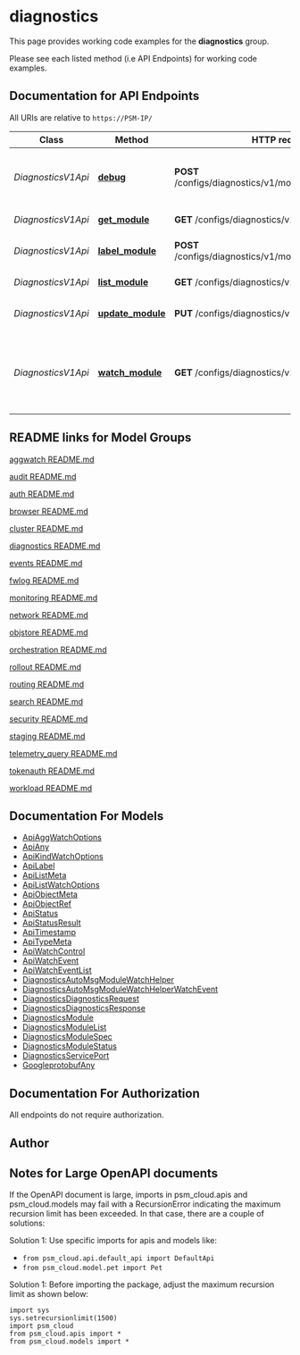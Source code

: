 # diagnostics

This page provides working code examples for the **diagnostics** group.

Please see each listed method (i.e API Endpoints) for working code examples.

## Documentation for API Endpoints

All URIs are relative to `https://PSM-IP/`

Class | Method | HTTP request | Description
------------ | ------------- | ------------- | -------------
*DiagnosticsV1Api* | [**debug**](../../../docs/DiagnosticsV1Api.md#debug) | **POST** /configs/diagnostics/v1/modules/{O.Name}/Debug | Request Diagnostics information for a module
*DiagnosticsV1Api* | [**get_module**](../../../docs/DiagnosticsV1Api.md#get_module) | **GET** /configs/diagnostics/v1/modules/{O.Name} | Get Module object
*DiagnosticsV1Api* | [**label_module**](../../../docs/DiagnosticsV1Api.md#label_module) | **POST** /configs/diagnostics/v1/modules/{O.Name}/label | Label Module object
*DiagnosticsV1Api* | [**list_module**](../../../docs/DiagnosticsV1Api.md#list_module) | **GET** /configs/diagnostics/v1/modules | List Module objects
*DiagnosticsV1Api* | [**update_module**](../../../docs/DiagnosticsV1Api.md#update_module) | **PUT** /configs/diagnostics/v1/modules/{O.Name} | Update Module object
*DiagnosticsV1Api* | [**watch_module**](../../../docs/DiagnosticsV1Api.md#watch_module) | **GET** /configs/diagnostics/v1/watch/modules | Watch Module objects. Supports WebSockets or HTTP long poll


## README links for Model Groups

[aggwatch README.md](..//aggwatch/README.md)

[audit README.md](..//audit/README.md)

[auth README.md](..//auth/README.md)

[browser README.md](..//browser/README.md)

[cluster README.md](..//cluster/README.md)

[diagnostics README.md](..//diagnostics/README.md)

[events README.md](..//events/README.md)

[fwlog README.md](..//fwlog/README.md)

[monitoring README.md](..//monitoring/README.md)

[network README.md](..//network/README.md)

[objstore README.md](..//objstore/README.md)

[orchestration README.md](..//orchestration/README.md)

[rollout README.md](..//rollout/README.md)

[routing README.md](..//routing/README.md)

[search README.md](..//search/README.md)

[security README.md](..//security/README.md)

[staging README.md](..//staging/README.md)

[telemetry_query README.md](..//telemetry_query/README.md)

[tokenauth README.md](..//tokenauth/README.md)

[workload README.md](..//workload/README.md)


## Documentation For Models

 - [ApiAggWatchOptions](../../../docs/ApiAggWatchOptions.md)
 - [ApiAny](../../../docs/ApiAny.md)
 - [ApiKindWatchOptions](../../../docs/ApiKindWatchOptions.md)
 - [ApiLabel](../../../docs/ApiLabel.md)
 - [ApiListMeta](../../../docs/ApiListMeta.md)
 - [ApiListWatchOptions](../../../docs/ApiListWatchOptions.md)
 - [ApiObjectMeta](../../../docs/ApiObjectMeta.md)
 - [ApiObjectRef](../../../docs/ApiObjectRef.md)
 - [ApiStatus](../../../docs/ApiStatus.md)
 - [ApiStatusResult](../../../docs/ApiStatusResult.md)
 - [ApiTimestamp](../../../docs/ApiTimestamp.md)
 - [ApiTypeMeta](../../../docs/ApiTypeMeta.md)
 - [ApiWatchControl](../../../docs/ApiWatchControl.md)
 - [ApiWatchEvent](../../../docs/ApiWatchEvent.md)
 - [ApiWatchEventList](../../../docs/ApiWatchEventList.md)
 - [DiagnosticsAutoMsgModuleWatchHelper](../../../docs/DiagnosticsAutoMsgModuleWatchHelper.md)
 - [DiagnosticsAutoMsgModuleWatchHelperWatchEvent](../../../docs/DiagnosticsAutoMsgModuleWatchHelperWatchEvent.md)
 - [DiagnosticsDiagnosticsRequest](../../../docs/DiagnosticsDiagnosticsRequest.md)
 - [DiagnosticsDiagnosticsResponse](../../../docs/DiagnosticsDiagnosticsResponse.md)
 - [DiagnosticsModule](../../../docs/DiagnosticsModule.md)
 - [DiagnosticsModuleList](../../../docs/DiagnosticsModuleList.md)
 - [DiagnosticsModuleSpec](../../../docs/DiagnosticsModuleSpec.md)
 - [DiagnosticsModuleStatus](../../../docs/DiagnosticsModuleStatus.md)
 - [DiagnosticsServicePort](../../../docs/DiagnosticsServicePort.md)
 - [GoogleprotobufAny](../../../docs/GoogleprotobufAny.md)


## Documentation For Authorization

 All endpoints do not require authorization.

## Author




## Notes for Large OpenAPI documents
If the OpenAPI document is large, imports in psm_cloud.apis and psm_cloud.models may fail with a
RecursionError indicating the maximum recursion limit has been exceeded. In that case, there are a couple of solutions:

Solution 1:
Use specific imports for apis and models like:
- `from psm_cloud.api.default_api import DefaultApi`
- `from psm_cloud.model.pet import Pet`

Solution 1:
Before importing the package, adjust the maximum recursion limit as shown below:
```
import sys
sys.setrecursionlimit(1500)
import psm_cloud
from psm_cloud.apis import *
from psm_cloud.models import *
```
